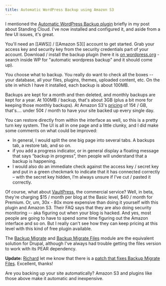 ```yaml
---
title: Automatic WordPress Backup using Amazon S3
---
```

<p>I mentioned the <a href="http://www.webdesigncompany.net/automatic-wordpress-backup/">Automatic WordPress Backup plugin</a> briefly in my post about Standing Cloud. I've now installed and configured it, and aside from a few UI issues, it's great.</p>
<p>You'll need an [[AWS]] / [[Amazon S3]] account to get started. Grab your access key and security key from the security credentials part of your account. Download / install the backup plugin (here it is <a href="http://wordpress.org/extend/plugins/automatic-wordpress-backup/">on wordpress.org</a> - search inside WP for "automatic wordpress backup" and it should come up).</p>
<p>You choose what to backup. You really do want to check all the boxes -- your database, all your files, plugins, themes, uploaded content, etc. On the site in which I have it installed, each backup is about 100MB.</p>
<p>Backups are kept for a month and then deleted, and monthly backups are kept for a year. At 100MB / backup, that's about 3GB (plus a bit more for keeping those monthly backups). At Amazon S3's <a href="http://aws.amazon.com/s3/pricing/">pricing</a> of 15¢ / GB, that's.... under 50¢ / month to have your site backed up every single day.</p>
<p>You can restore directly from within the interface as well, so this is a pretty turn key system. The UI is all in one page and a little clunky, and I did make some comments on what could be improved:</p>
<ul>
	<li>In general, I would split the one big page into several tabs. A backups tab, a restore tab, and so on.</li>
	<li>if you add a progress indicator, or in general display a floating message that says “backup in progress”, then people will understand that a backup is happening.</li>
	<li>I would also do an immediate check against the access key / secret key and put in a green checkmark to indicate that it has connected correctly – with the secret key hidden, I’m always unsure if I’ve cut / pasted it correctly.</li>
</ul>
<p>Of course, what about <a href="http://vaultpress.com">VaultPress</a>, the commercial service? Well, in beta, they're charging $15 / month per blog at the Basic level, $40 / month for Premium. Or, um, 30x - 80x more expensive than doing it yourself with this plugin and Amazon S3. Their FAQ says that they are also doing security monitoring -- aka figuring out when your blog is hacked. And yes, most people are going to have to spend some time figuring out the Amazon interface and so on. But I really can't see how they can keep pricing at this level with this kind of free plugin available.</p>

<p>The <a href="http://drupal.org/project/backup_migrate">Backup Migrate</a> and <a href="http://drupal.org/project/backup_migrate_files">Backup Migrate Files</a> module are the equivalent solution for Drupal, although I've always had trouble getting the files version to work with its PEAR dependency.</p>
<p><strong>Update:</strong> <a href="/sillygwailo" class="internal-link">Richard</a> let me know that there is a <a href="http://drupal.org/node/715470">patch that fixes Backup Migrate Files</a>. Excellent, thanks!</p>
<p>Are you backing up your site automatically? Amazon S3 and plugins like those above make it automatic and inexpensive.</p>
